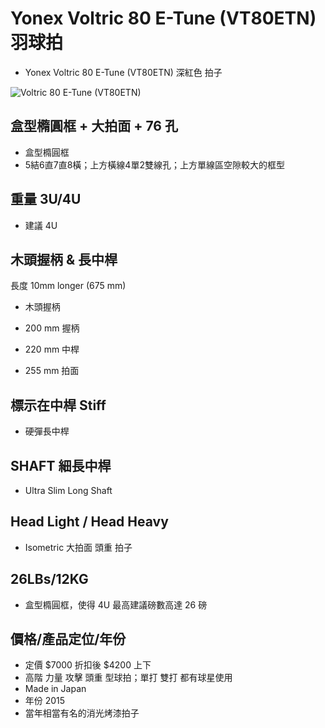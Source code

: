 # **Yonex Voltric 80 E-Tune (VT80ETN) 羽球拍**

- Yonex Voltric 80 E-Tune (VT80ETN) 深紅色 拍子

![**Voltric 80 E-Tune (VT80ETN)**](yonex.vt80etn.jpg) 

## **盒型橢圓框 + 大拍面 + 76 孔**

- 盒型橢圓框
- 5結6直7直8橫；上方橫線4單2雙線孔；上方單線區空隙較大的框型

## **重量 3U/4U**

- 建議 4U

## **木頭握柄 & 長中桿**

長度 10mm longer (675 mm)

- 木頭握柄

- 200 mm 握柄
- 220 mm 中桿
- 255 mm 拍面

## **標示在中桿 Stiff**

- 硬彈長中桿

## **SHAFT 細長中桿**

-  Ultra Slim Long Shaft

## **Head Light / Head Heavy**

- Isometric 大拍面 頭重 拍子

## **26LBs/12KG**

- 盒型橢圓框，使得 4U 最高建議磅數高達 26 磅

## **價格/產品定位/年份**

- 定價 $7000 折扣後 $4200 上下
- 高階 力量 攻擊 頭重 型球拍；單打 雙打 都有球星使用
- Made in Japan
- 年份 2015
- 當年相當有名的消光烤漆拍子
